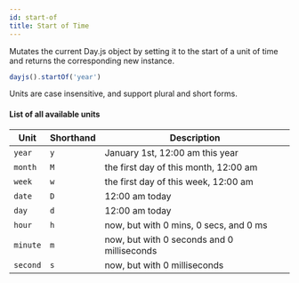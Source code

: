 ```yaml
---
id: start-of
title: Start of Time
---
```


Mutates the current Day.js object by setting it to the start of a unit of time and returns the corresponding new instance.

```js
dayjs().startOf('year')
```

Units are case insensitive, and support plural and short forms.

#### List of all available units

| Unit          | Shorthand | Description                               |
| ------------- | --------- | ----------------------------------------- |
| `year`        | `y`       | January 1st, 12:00 am this year           |
| `month`       | `M`       | the first day of this month, 12:00 am     |
| `week`        | `w`       | the first day of this week, 12:00 am      |
| `date`        | `D`       | 12:00 am today                            |
| `day`         | `d`       | 12:00 am today                            |
| `hour`        | `h`       | now, but with 0 mins, 0 secs, and 0 ms    |
| `minute`      | `m`       | now, but with 0 seconds and 0 milliseconds|
| `second`      | `s`       | now, but with 0 milliseconds              |

<!-- | `quarter`     | `Q`       | beginning of the current quarter, 1st day of months, 12:00 am | -->

